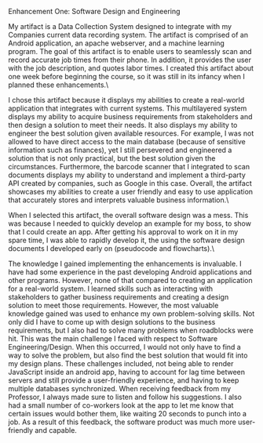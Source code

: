 Enhancement One: Software Design and Engineering 

My artifact is a Data Collection System designed to integrate with my Companies current data recording system. The artifact is comprised of an Android application, an apache webserver, and a machine learning program. The goal of this artifact is to enable users to seamlessly scan and record accurate job times from their phone. In addition, it provides the user with the job description, and quotes labor times. I created this artifact about one week before beginning the course, so it was still in its infancy when I planned these enhancements.\
  
I chose this artifact because it displays my abilities to create a real-world application that integrates with current systems. This multilayered system displays my ability to acquire business requirements from stakeholders and then design a solution to meet their needs. It also displays my ability to engineer the best solution given available resources. For example, I was not allowed to have direct access to the main database (because of sensitive information such as finances), yet I still persevered and engineered a solution that is not only practical, but the best solution given the circumstances. Furthermore, the barcode scanner that I integrated to scan documents displays my ability to understand and implement a third-party API created by companies, such as Google in this case. Overall, the artifact showcases my abilities to create a user friendly and easy to use application that accurately stores and interprets valuable business information.\
  
When I selected this artifact, the overall software design was a mess. This was because I needed to quickly develop an example for my boss, to show that I could create an app. After getting his approval to work on it in my spare time, I was able to rapidly develop it, the using the software design documents I developed early on (pseudocode and flowcharts).\
  
The knowledge I gained implementing the enhancements is invaluable. I have had some experience in the past developing Android applications and other programs. However, none of that compared to creating an application for a real-world system. I learned skills such as interacting with stakeholders to gather business requirements and creating a design solution to meet those requirements. However, the most valuable knowledge gained was used to enhance my own problem-solving skills. Not only did I have to come up with design solutions to the business requirements, but I also had to solve many problems when roadblocks were hit. This was the main challenge I faced with respect to Software Engineering/Design. When this occurred, I would not only have to find a way to solve the problem, but also find the best solution that would fit into my design plans. These challenges included, not being able to render JavaScript inside an android app, having to account for lag time between servers and still provide a user-friendly experience, and having to keep multiple databases synchronized. When receiving feedback from my Professor, I always made sure to listen and follow his suggestions. I also had a small number of co-workers look at the app to let me know that certain issues would bother them, like waiting 20 seconds to punch into a job. As a result of this feedback, the software product was much more user-friendly and capable.
